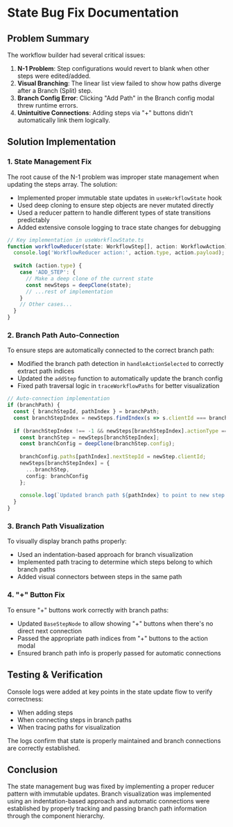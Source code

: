 # State Bug Fix Documentation

## Problem Summary

The workflow builder had several critical issues:

1. **N-1 Problem**: Step configurations would revert to blank when other steps were edited/added.
2. **Visual Branching**: The linear list view failed to show how paths diverge after a Branch (Split) step.
3. **Branch Config Error**: Clicking "Add Path" in the Branch config modal threw runtime errors.
4. **Unintuitive Connections**: Adding steps via "+" buttons didn't automatically link them logically.

## Solution Implementation

### 1. State Management Fix

The root cause of the N-1 problem was improper state management when updating the steps array. The solution:

- Implemented proper immutable state updates in `useWorkflowState` hook
- Used deep cloning to ensure step objects are never mutated directly
- Used a reducer pattern to handle different types of state transitions predictably
- Added extensive console logging to trace state changes for debugging

```typescript
// Key implementation in useWorkflowState.ts
function workflowReducer(state: WorkflowStep[], action: WorkflowAction): WorkflowStep[] {
  console.log('WorkflowReducer action:', action.type, action.payload);
  
  switch (action.type) {
    case 'ADD_STEP': {
      // Make a deep clone of the current state
      const newSteps = deepClone(state);
      // ...rest of implementation
    }
    // Other cases...
  }
}
```

### 2. Branch Path Auto-Connection

To ensure steps are automatically connected to the correct branch path:

- Modified the branch path detection in `handleActionSelected` to correctly extract path indices
- Updated the `addStep` function to automatically update the branch config
- Fixed path traversal logic in `traceWorkflowPaths` for better visualization

```typescript
// Auto-connection implementation
if (branchPath) {
  const { branchStepId, pathIndex } = branchPath;
  const branchStepIndex = newSteps.findIndex(s => s.clientId === branchStepId);
  
  if (branchStepIndex !== -1 && newSteps[branchStepIndex].actionType === 'branch') {
    const branchStep = newSteps[branchStepIndex];
    const branchConfig = deepClone(branchStep.config);
    
    branchConfig.paths[pathIndex].nextStepId = newStep.clientId;
    newSteps[branchStepIndex] = {
      ...branchStep,
      config: branchConfig
    };
    
    console.log(`Updated branch path ${pathIndex} to point to new step ${newStep.clientId}`);
  }
}
```

### 3. Branch Path Visualization

To visually display branch paths properly:

- Used an indentation-based approach for branch visualization
- Implemented path tracing to determine which steps belong to which branch paths
- Added visual connectors between steps in the same path

### 4. "+" Button Fix

To ensure "+" buttons work correctly with branch paths:

- Updated `BaseStepNode` to allow showing "+" buttons when there's no direct next connection
- Passed the appropriate path indices from "+" buttons to the action modal
- Ensured branch path info is properly passed for automatic connections

## Testing & Verification

Console logs were added at key points in the state update flow to verify correctness:

- When adding steps
- When connecting steps in branch paths
- When tracing paths for visualization

The logs confirm that state is properly maintained and branch connections are correctly established.

## Conclusion

The state management bug was fixed by implementing a proper reducer pattern with immutable updates. Branch visualization was implemented using an indentation-based approach and automatic connections were established by properly tracking and passing branch path information through the component hierarchy.
